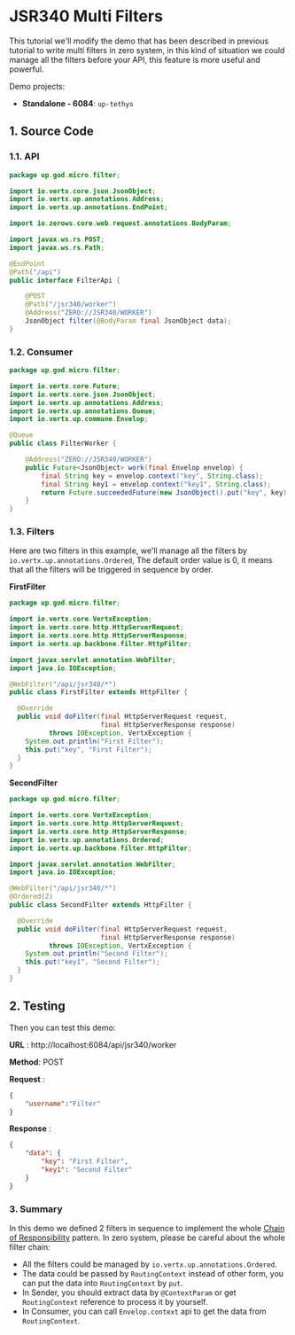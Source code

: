# JSR340 Multi Filters

This tutorial we'll modify the demo that has been described in previous tutorial to write multi filters in zero system,
in this kind of situation we could manage all the filters before your API, this feature is more useful and powerful.

Demo projects:

* **Standalone - 6084**: `up-tethys`

## 1. Source Code

### 1.1. API

```java
package up.god.micro.filter;

import io.vertx.core.json.JsonObject;
import io.vertx.up.annotations.Address;
import io.vertx.up.annotations.EndPoint;

import io.zerows.core.web.request.annotations.BodyParam;

import javax.ws.rs.POST;
import javax.ws.rs.Path;

@EndPoint
@Path("/api")
public interface FilterApi {

    @POST
    @Path("/jsr340/worker")
    @Address("ZERO://JSR340/WORKER")
    JsonObject filter(@BodyParam final JsonObject data);
}
```

### 1.2. Consumer

```java
package up.god.micro.filter;

import io.vertx.core.Future;
import io.vertx.core.json.JsonObject;
import io.vertx.up.annotations.Address;
import io.vertx.up.annotations.Queue;
import io.vertx.up.commune.Envelop;

@Queue
public class FilterWorker {

    @Address("ZERO://JSR340/WORKER")
    public Future<JsonObject> work(final Envelop envelop) {
        final String key = envelop.context("key", String.class);
        final String key1 = envelop.context("key1", String.class);
        return Future.succeededFuture(new JsonObject().put("key", key).put("key1", key1));
    }
}
```

### 1.3. Filters

Here are two filters in this example, we'll manage all the filters by `io.vertx.up.annotations.Ordered`, The default
order value is 0, it means that all the filters will be triggered in sequence by order.

**FirstFilter**

```java
package up.god.micro.filter;

import io.vertx.core.VertxException;
import io.vertx.core.http.HttpServerRequest;
import io.vertx.core.http.HttpServerResponse;
import io.vertx.up.backbone.filter.HttpFilter;

import javax.servlet.annotation.WebFilter;
import java.io.IOException;

@WebFilter("/api/jsr340/*")
public class FirstFilter extends HttpFilter {

  @Override
  public void doFilter(final HttpServerRequest request,
                       final HttpServerResponse response)
          throws IOException, VertxException {
    System.out.println("First Filter");
    this.put("key", "First Filter");
  }
}
```

**SecondFilter**

```java
package up.god.micro.filter;

import io.vertx.core.VertxException;
import io.vertx.core.http.HttpServerRequest;
import io.vertx.core.http.HttpServerResponse;
import io.vertx.up.annotations.Ordered;
import io.vertx.up.backbone.filter.HttpFilter;

import javax.servlet.annotation.WebFilter;
import java.io.IOException;

@WebFilter("/api/jsr340/*")
@Ordered(2)
public class SecondFilter extends HttpFilter {

  @Override
  public void doFilter(final HttpServerRequest request,
                       final HttpServerResponse response)
          throws IOException, VertxException {
    System.out.println("Second Filter");
    this.put("key1", "Second Filter");
  }
}
```

## 2. Testing

Then you can test this demo:

**URL** : http://localhost:6084/api/jsr340/worker

**Method**: POST

**Request** :

```json
{
	"username":"Filter"
}
```

**Response** :

```json
{
    "data": {
        "key": "First Filter",
        "key1": "Second Filter"
    }
}
```

### 3. Summary

In this demo we defined 2 filters in sequence to implement the
whole [Chain of Responsibility](https://en.wikipedia.org/wiki/Chain-of-responsibility_pattern) pattern. In zero system,
please be careful about the whole filter chain:

* All the filters could be managed by `io.vertx.up.annotations.Ordered`.
* The data could be passed by `RoutingContext` instead of other form, you can put the data into `RoutingContext`
  by `put`.
* In Sender, you should extract data by `@ContextParam` or get `RoutingContext` reference to process it by yourself.
* In Consumer, you can call `Envelop.context` api to get the data from `RoutingContext`.





